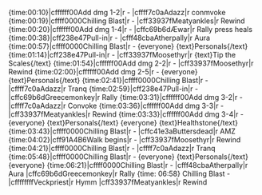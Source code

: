 {time:00:10}|cffffff00Add dmg 1-2|r - |cffff7c0aAdazz|r conmvoke
{time:00:19}|cffff0000Chilling Blast|r - |cff33937fMeatyankles|r Rewind
{time:00:20}|cffffff00Add dmg 1-4|r - |cffc69b6dÆwar|r Rally  press heals
{time:00:38}|cff238e47Pull-in|r - |cfff48cbaAtherpally|r Aura
{time:00:57}|cffff0000Chilling Blast|r - {everyone} {text}Personals{/text}
{time:01:14}|cff238e47Pull-in|r - |cff33937fMoosethyr|r  {text}Tip the Scales{/text}
{time:01:54}|cffffff00Add dmg 2-2|r - |cff33937fMoosethyr|r Rewind
{time:02:00}|cffffff00Add dmg 2-5|r - {everyone} {text}Personals{/text}
{time:02:41}|cffff0000Chilling Blast|r -|cffff7c0aAdazz|r Tranq
{time:02:59}|cff238e47Pull-in|r - |cffc69b6dGreecemonkey|r Rally
{time:03:31}|cffffff00Add dmg 3-2|r -|cffff7c0aAdazz|r Convoke
{time:03:36}|cffffff00Add dmg 3-3|r -  |cff33937fMeatyankles|r Rewind
{time:03:33}|cffffff00Add dmg 3-4|r - {everyone} {text}Personals{/text} {everyone} {text}Healthstone{/text} 
{time:03:43}|cffff0000Chilling Blast|r - |cffc41e3aButtersdead|r AMZ
{time:04:02}|cff91A4B6Walk begins|r - |cff33937fMoosethyr|r Rewind
{time:04:21}|cffff0000Chilling Blast|r -  |cffff7c0aAdazz|r  Tranq
{time:05:48}|cffff0000Chilling Blast|r -  {everyone} {text}Personals{/text}{everyone} 
{time:06:21}|cffff0000Chilling Blast|r - |cfff48cbaAtherpally|r  Aura |cffc69b6dGreecemonkey|r Rally
{time: 06:58} Chilling Blast - |cffffffffVeckpriest|r Hymm |cff33937fMeatyankles|r Rewind